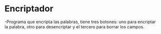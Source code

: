 <h1>Encriptador</h1>
-Programa que encripta las palabras, tiene tres botones: uno para encriptar la palabra, otro para desencriptar y el tercero para borrar los campos.
